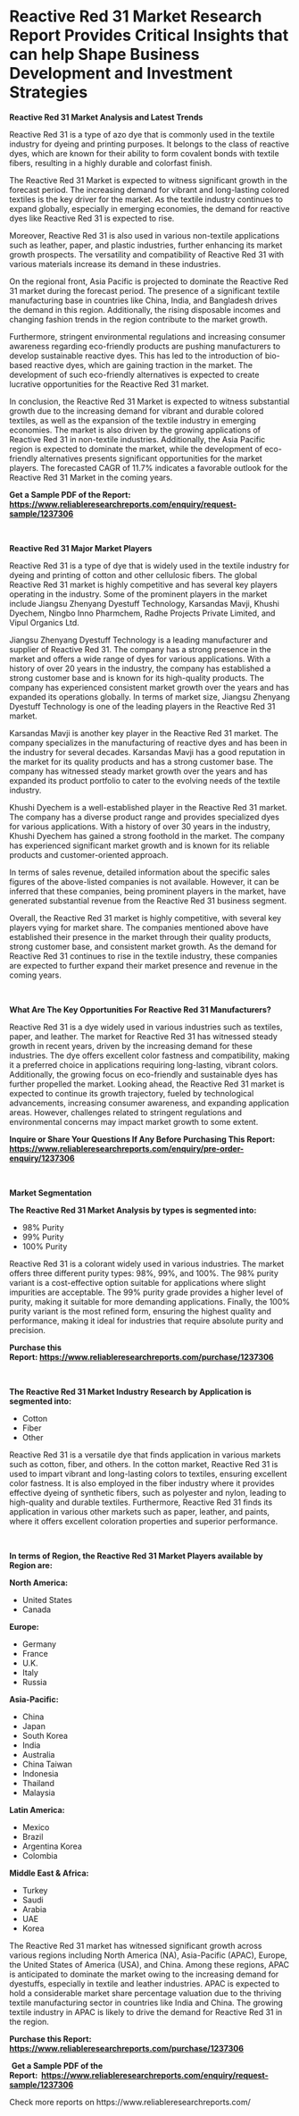 <p><h1>Reactive Red 31 Market Research Report Provides Critical Insights that can help Shape Business Development and Investment Strategies</h1></p><p><strong>Reactive Red 31 Market Analysis and Latest Trends</strong></p>
<p><p>Reactive Red 31 is a type of azo dye that is commonly used in the textile industry for dyeing and printing purposes. It belongs to the class of reactive dyes, which are known for their ability to form covalent bonds with textile fibers, resulting in a highly durable and colorfast finish.</p><p>The Reactive Red 31 Market is expected to witness significant growth in the forecast period. The increasing demand for vibrant and long-lasting colored textiles is the key driver for the market. As the textile industry continues to expand globally, especially in emerging economies, the demand for reactive dyes like Reactive Red 31 is expected to rise.</p><p>Moreover, Reactive Red 31 is also used in various non-textile applications such as leather, paper, and plastic industries, further enhancing its market growth prospects. The versatility and compatibility of Reactive Red 31 with various materials increase its demand in these industries.</p><p>On the regional front, Asia Pacific is projected to dominate the Reactive Red 31 market during the forecast period. The presence of a significant textile manufacturing base in countries like China, India, and Bangladesh drives the demand in this region. Additionally, the rising disposable incomes and changing fashion trends in the region contribute to the market growth.</p><p>Furthermore, stringent environmental regulations and increasing consumer awareness regarding eco-friendly products are pushing manufacturers to develop sustainable reactive dyes. This has led to the introduction of bio-based reactive dyes, which are gaining traction in the market. The development of such eco-friendly alternatives is expected to create lucrative opportunities for the Reactive Red 31 market.</p><p>In conclusion, the Reactive Red 31 Market is expected to witness substantial growth due to the increasing demand for vibrant and durable colored textiles, as well as the expansion of the textile industry in emerging economies. The market is also driven by the growing applications of Reactive Red 31 in non-textile industries. Additionally, the Asia Pacific region is expected to dominate the market, while the development of eco-friendly alternatives presents significant opportunities for the market players. The forecasted CAGR of 11.7% indicates a favorable outlook for the Reactive Red 31 Market in the coming years.</p></p>
<p><strong>Get a Sample PDF of the Report:&nbsp; <a href="https://www.reliableresearchreports.com/enquiry/request-sample/1237306">https://www.reliableresearchreports.com/enquiry/request-sample/1237306</a></strong></p>
<p>&nbsp;</p>
<p><strong>Reactive Red 31 Major Market Players</strong></p>
<p><p>Reactive Red 31 is a type of dye that is widely used in the textile industry for dyeing and printing of cotton and other cellulosic fibers. The global Reactive Red 31 market is highly competitive and has several key players operating in the industry. Some of the prominent players in the market include Jiangsu Zhenyang Dyestuff Technology, Karsandas Mavji, Khushi Dyechem, Ningbo Inno Pharmchem, Radhe Projects Private Limited, and Vipul Organics Ltd.</p><p>Jiangsu Zhenyang Dyestuff Technology is a leading manufacturer and supplier of Reactive Red 31. The company has a strong presence in the market and offers a wide range of dyes for various applications. With a history of over 20 years in the industry, the company has established a strong customer base and is known for its high-quality products. The company has experienced consistent market growth over the years and has expanded its operations globally. In terms of market size, Jiangsu Zhenyang Dyestuff Technology is one of the leading players in the Reactive Red 31 market.</p><p>Karsandas Mavji is another key player in the Reactive Red 31 market. The company specializes in the manufacturing of reactive dyes and has been in the industry for several decades. Karsandas Mavji has a good reputation in the market for its quality products and has a strong customer base. The company has witnessed steady market growth over the years and has expanded its product portfolio to cater to the evolving needs of the textile industry.</p><p>Khushi Dyechem is a well-established player in the Reactive Red 31 market. The company has a diverse product range and provides specialized dyes for various applications. With a history of over 30 years in the industry, Khushi Dyechem has gained a strong foothold in the market. The company has experienced significant market growth and is known for its reliable products and customer-oriented approach.</p><p>In terms of sales revenue, detailed information about the specific sales figures of the above-listed companies is not available. However, it can be inferred that these companies, being prominent players in the market, have generated substantial revenue from the Reactive Red 31 business segment.</p><p>Overall, the Reactive Red 31 market is highly competitive, with several key players vying for market share. The companies mentioned above have established their presence in the market through their quality products, strong customer base, and consistent market growth. As the demand for Reactive Red 31 continues to rise in the textile industry, these companies are expected to further expand their market presence and revenue in the coming years.</p></p>
<p>&nbsp;</p>
<p><strong>What Are The Key Opportunities For Reactive Red 31 Manufacturers?</strong></p>
<p><p>Reactive Red 31 is a dye widely used in various industries such as textiles, paper, and leather. The market for Reactive Red 31 has witnessed steady growth in recent years, driven by the increasing demand for these industries. The dye offers excellent color fastness and compatibility, making it a preferred choice in applications requiring long-lasting, vibrant colors. Additionally, the growing focus on eco-friendly and sustainable dyes has further propelled the market. Looking ahead, the Reactive Red 31 market is expected to continue its growth trajectory, fueled by technological advancements, increasing consumer awareness, and expanding application areas. However, challenges related to stringent regulations and environmental concerns may impact market growth to some extent.</p></p>
<p><strong>Inquire or Share Your Questions If Any Before Purchasing This Report: <a href="https://www.reliableresearchreports.com/enquiry/pre-order-enquiry/1237306">https://www.reliableresearchreports.com/enquiry/pre-order-enquiry/1237306</a></strong></p>
<p>&nbsp;</p>
<p><strong>Market Segmentation</strong></p>
<p><strong>The Reactive Red 31 Market Analysis by types is segmented into:</strong></p>
<p><ul><li>98% Purity</li><li>99% Purity</li><li>100% Purity</li></ul></p>
<p><p>Reactive Red 31 is a colorant widely used in various industries. The market offers three different purity types: 98%, 99%, and 100%. The 98% purity variant is a cost-effective option suitable for applications where slight impurities are acceptable. The 99% purity grade provides a higher level of purity, making it suitable for more demanding applications. Finally, the 100% purity variant is the most refined form, ensuring the highest quality and performance, making it ideal for industries that require absolute purity and precision.</p></p>
<p><strong>Purchase this Report:&nbsp;<a href="https://www.reliableresearchreports.com/purchase/1237306">https://www.reliableresearchreports.com/purchase/1237306</a></strong></p>
<p>&nbsp;</p>
<p><strong>The Reactive Red 31 Market Industry Research by Application is segmented into:</strong></p>
<p><ul><li>Cotton</li><li>Fiber</li><li>Other</li></ul></p>
<p><p>Reactive Red 31 is a versatile dye that finds application in various markets such as cotton, fiber, and others. In the cotton market, Reactive Red 31 is used to impart vibrant and long-lasting colors to textiles, ensuring excellent color fastness. It is also employed in the fiber industry where it provides effective dyeing of synthetic fibers, such as polyester and nylon, leading to high-quality and durable textiles. Furthermore, Reactive Red 31 finds its application in various other markets such as paper, leather, and paints, where it offers excellent coloration properties and superior performance.</p></p>
<p>&nbsp;</p>
<p><strong>In terms of Region, the Reactive Red 31 Market Players available by Region are:</strong></p>
<p>
    <p> <strong> North America: </strong>
        <ul>
            <li>United States</li>
            <li>Canada</li>
        </ul>
        </p> 
    <p> <strong> Europe: </strong>
        <ul>
            <li>Germany</li>
            <li>France</li>
            <li>U.K.</li>
            <li>Italy</li>
            <li>Russia</li>
        </ul>
        </p> 
    <p> <strong> Asia-Pacific: </strong>
        <ul>
            <li>China</li>
            <li>Japan</li>
            <li>South Korea</li>
            <li>India</li>
            <li>Australia</li>
            <li>China Taiwan</li>
            <li>Indonesia</li>
            <li>Thailand</li>
            <li>Malaysia</li>
        </ul>
        </p> 
    <p> <strong> Latin America: </strong>
        <ul>
            <li>Mexico</li>
            <li>Brazil</li>
            <li>Argentina Korea</li>
            <li>Colombia</li>
        </ul>
        </p> 
    <p> <strong> Middle East & Africa: </strong>
        <ul>
            <li>Turkey</li>
            <li>Saudi</li>
            <li>Arabia</li>
            <li>UAE</li>
            <li>Korea</li>
        </ul>
    </p>
    </p>
<p><p>The Reactive Red 31 market has witnessed significant growth across various regions including North America (NA), Asia-Pacific (APAC), Europe, the United States of America (USA), and China. Among these regions, APAC is anticipated to dominate the market owing to the increasing demand for dyestuffs, especially in textile and leather industries. APAC is expected to hold a considerable market share percentage valuation due to the thriving textile manufacturing sector in countries like India and China. The growing textile industry in APAC is likely to drive the demand for Reactive Red 31 in the region.</p></p>
<p><strong>Purchase this Report: <a href="https://www.reliableresearchreports.com/purchase/1237306">https://www.reliableresearchreports.com/purchase/1237306</a></strong></p>
<p>&nbsp;<strong>Get a Sample PDF of the Report:&nbsp;&nbsp;<a href="https://www.reliableresearchreports.com/enquiry/request-sample/1237306">https://www.reliableresearchreports.com/enquiry/request-sample/1237306</a></strong></p>
<p><strong></strong></p>
<p>Check more reports on https://www.reliableresearchreports.com/</p>